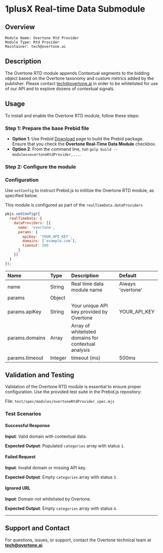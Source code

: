 # 1plusX Real-time Data Submodule

## Overview

    Module Name: Overtone Rtd Provider
    Module Type: Rtd Provider
    Maintainer: tech@overtone.ai

## Description

The Overtone RTD module appends Contextual segments to the bidding object based on the Overtone taxonomy and custom metrics added by the publisher. Please contact tech@overtone.ai in order to be whitelisted for use of our API and to explore dozens of contextual signals.

## Usage


To install and enable the Overtone RTD module, follow these steps:

### Step 1: Prepare the base Prebid file

* **Option 1**: Use Prebid [Download](https://docs.prebid.org/download.html) page to build the Prebid package. Ensure that you check the **Overtone Real-Time Data Module** checkbox.
* **Option 2**: From the command line, run `gulp build --modules=overtoneRtdProvider,...`.

### Step 2: Configure the module

### Configuration

Use `setConfig` to instruct Prebid.js to initilize the Overtone RTD module, as specified below. 

This module is configured as part of the `realTimeData.dataProviders`

```javascript
pbjs.setConfig({
  realTimeData: {
    dataProviders: [{
      name: 'overtone',
      params: {
        apiKey: 'YOUR_API_KEY',
        domains: ['example.com'],
        timeout: 500
      }
    }]
  }
});
```

| Name                      | Type          | Description                                                      | Default           |
| :------------------------ | :------------ | :--------------------------------------------------------------- |:----------------- |
| name                      | String        | Real time data module name                                       | Always 'overtone'   |
| params                    | Object        |                                                                  |                   |
| params.apiKey         | String        | Your unique API key provided by Overtone                                          | YOUR_API_KEY                    |
| params.domains            | Array<string> | Array of whitelisted domains for contextual analysis           |                   |
| params.timeout            | Integer       | timeout (ms)                                                     | 500ms            |




## Validation and Testing

Validation of the Overtone RTD module is essential to ensure proper configuration. Use the provided test suite in the Prebid.js repository:

File: `test/spec/modules/overtoneRtdProvider_spec.mjs`

### Test Scenarios

#### Successful Response

**Input**: Valid domain with contextual data.

**Expected Output**: Populated `categories` array with status `1`.

#### Failed Request

**Input**: Invalid domain or missing API key.

**Expected Output**: Empty `categories` array with status `3`.

#### Ignored URL

**Input**: Domain not whitelisted by Overtone.

**Expected Output**: Empty `categories` array with status `4`.

---

## Support and Contact

For questions, issues, or support, contact the Overtone technical team at **tech@overtone.ai**.
